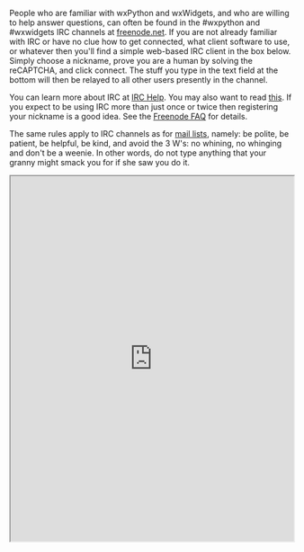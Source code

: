 <!--
.. title: wxPython Chat with IRC
.. slug: irc
.. date: 2017-07-16 22:17:13 UTC
.. tags: 
.. category: 
.. link: 
.. description: 
.. type: text
-->

People who are familiar with wxPython and wxWidgets, and who are willing to
help answer questions, can often be found in the #wxpython and #wxwidgets
IRC channels at [freenode.net](http://freenode.net).  If you are not
already familiar with IRC or have no clue how to get connected, what client
software to use, or whatever then you'll find a simple web-based IRC client
in the box below.  Simply choose a nickname, prove you are a human by
solving the reCAPTCHA, and click connect.  The stuff you type in the text
field at the bottom will then be relayed to all other users presently in
the channel.

You can learn more about IRC at [IRC Help](http://www.irchelp.org/).  You
may also want to read [this](http://wiki.wxwidgets.org/IRC).  If you expect
to be using IRC more than just once or twice then registering your nickname
is a good idea.  See the [Freenode FAQ](http://freenode.net/faq.shtml) for
details.

The same rules apply to IRC channels as for [mail lists](/pages/maillists),
namely: be polite, be patient, be helpful, be kind, and avoid the 3 W's: no
whining, no whinging and don't be a weenie.  In other words, do not type
anything that your granny might smack you for if she saw you do it. 

<iframe 
src="http://webchat.freenode.net?channels=wxwidgets%2Cwxpython&uio=Mj10cnVlJjk9dHJ1ZSYxMT0yMzYa9" 
width="100%" height="650"></iframe>

